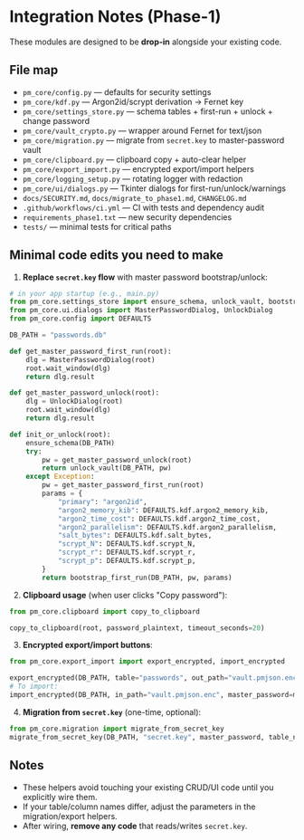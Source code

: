 # Integration Notes (Phase-1)

These modules are designed to be **drop-in** alongside your existing code.

## File map
- `pm_core/config.py` — defaults for security settings
- `pm_core/kdf.py` — Argon2id/scrypt derivation → Fernet key
- `pm_core/settings_store.py` — schema tables + first-run + unlock + change password
- `pm_core/vault_crypto.py` — wrapper around Fernet for text/json
- `pm_core/migration.py` — migrate from `secret.key` to master-password vault
- `pm_core/clipboard.py` — clipboard copy + auto-clear helper
- `pm_core/export_import.py` — encrypted export/import helpers
- `pm_core/logging_setup.py` — rotating logger with redaction
- `pm_core/ui/dialogs.py` — Tkinter dialogs for first-run/unlock/warnings
- `docs/SECURITY.md`, `docs/migrate_to_phase1.md`, `CHANGELOG.md`
- `.github/workflows/ci.yml` — CI with tests and dependency audit
- `requirements_phase1.txt` — new security dependencies
- `tests/` — minimal tests for critical paths

## Minimal code edits you need to make
1. **Replace `secret.key` flow** with master password bootstrap/unlock:
```python
# in your app startup (e.g., main.py)
from pm_core.settings_store import ensure_schema, unlock_vault, bootstrap_first_run
from pm_core.ui.dialogs import MasterPasswordDialog, UnlockDialog
from pm_core.config import DEFAULTS

DB_PATH = "passwords.db"

def get_master_password_first_run(root):
    dlg = MasterPasswordDialog(root)
    root.wait_window(dlg)
    return dlg.result

def get_master_password_unlock(root):
    dlg = UnlockDialog(root)
    root.wait_window(dlg)
    return dlg.result

def init_or_unlock(root):
    ensure_schema(DB_PATH)
    try:
        pw = get_master_password_unlock(root)
        return unlock_vault(DB_PATH, pw)
    except Exception:
        pw = get_master_password_first_run(root)
        params = {
            "primary": "argon2id",
            "argon2_memory_kib": DEFAULTS.kdf.argon2_memory_kib,
            "argon2_time_cost": DEFAULTS.kdf.argon2_time_cost,
            "argon2_parallelism": DEFAULTS.kdf.argon2_parallelism,
            "salt_bytes": DEFAULTS.kdf.salt_bytes,
            "scrypt_N": DEFAULTS.kdf.scrypt_N,
            "scrypt_r": DEFAULTS.kdf.scrypt_r,
            "scrypt_p": DEFAULTS.kdf.scrypt_p,
        }
        return bootstrap_first_run(DB_PATH, pw, params)
```

2. **Clipboard usage** (when user clicks "Copy password"):
```python
from pm_core.clipboard import copy_to_clipboard

copy_to_clipboard(root, password_plaintext, timeout_seconds=20)
```

3. **Encrypted export/import buttons**:
```python
from pm_core.export_import import export_encrypted, import_encrypted

export_encrypted(DB_PATH, table="passwords", out_path="vault.pmjson.enc", master_password=master_password)
# To import:
import_encrypted(DB_PATH, in_path="vault.pmjson.enc", master_password=master_password, merge=False)
```

4. **Migration from `secret.key`** (one-time, optional):
```python
from pm_core.migration import migrate_from_secret_key
migrate_from_secret_key(DB_PATH, "secret.key", master_password, table_name="passwords", encrypted_fields=("password","recovery_codes"), id_column="id")
```

## Notes
- These helpers avoid touching your existing CRUD/UI code until you explicitly wire them.
- If your table/column names differ, adjust the parameters in the migration/export helpers.
- After wiring, **remove any code** that reads/writes `secret.key`.
